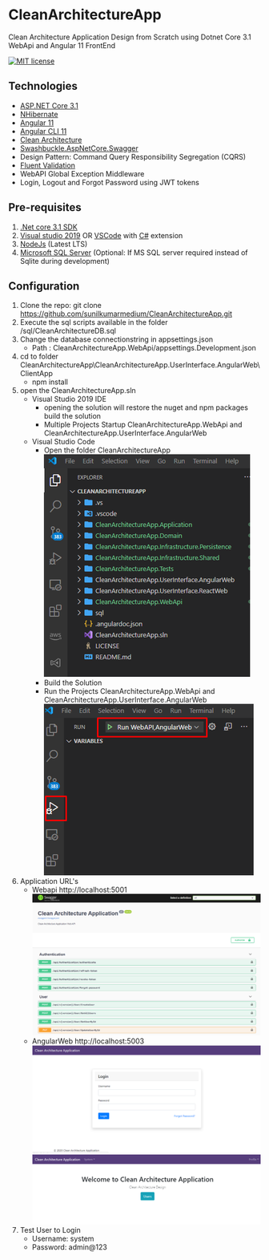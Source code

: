 # CleanArchitectureApp
Clean Architecture Application Design from Scratch using Dotnet Core 3.1 WebApi and Angular 11 FrontEnd

[![MIT license](http://img.shields.io/badge/license-MIT-brightgreen.svg)](http://opensource.org/licenses/MIT)

## Technologies
- [ASP.NET Core 3.1](https://dotnet.microsoft.com/)
- [NHibernate](https://nhibernate.info/)
- [Angular 11](https://angular.io/)
- [Angular CLI 11](https://cli.angular.io/)
- [Clean Architecture]()
- [Swashbuckle.AspNetCore.Swagger](https://github.com/domaindrivendev/Swashbuckle.AspNetCore)
- Design Pattern: Command Query Responsibility Segregation (CQRS)
- [Fluent Validation](https://fluentvalidation.net/)
- WebAPI Global Exception Middleware
- Login, Logout and Forgot Password using JWT tokens

## Pre-requisites
1. [.Net core 3.1 SDK](https://www.microsoft.com/net/core#windows)
2. [Visual studio 2019](https://www.visualstudio.com/) OR [VSCode](https://code.visualstudio.com/) with [C#](https://marketplace.visualstudio.com/items?itemName=ms-vscode.csharp) extension
3. [NodeJs](https://nodejs.org/en/) (Latest LTS)
4. [Microsoft SQL Server](https://www.microsoft.com/en-us/sql-server/sql-server-2017) (Optional: If MS SQL server required instead of Sqlite during development)

## Configuration

1. Clone the repo: git clone  https://github.com/sunilkumarmedium/CleanArchitectureApp.git
2. Execute the sql scripts available in the folder /sql/CleanArchitectureDB.sql
3. Change the database connectionstring in appsettings.json 
   - Path : CleanArchitectureApp.WebApi/appsettings.Development.json
4. cd to folder CleanArchitectureApp\CleanArchitectureApp.UserInterface.AngularWeb\ClientApp
   - npm install
5. open the CleanArchitectureApp.sln
   - Visual Studio 2019 IDE
      - opening the solution will restore the nuget and npm packages build the solution
      - Multiple Projects Startup CleanArchitectureApp.WebApi and CleanArchitectureApp.UserInterface.AngularWeb
   - Visual Studio Code
     - Open the folder CleanArchitectureApp
	 ![alt text](Screenshots/Open-VisualStudio-Code.png "Open-VisualStudio-Code")
     - Build the Solution
     - Run the Projects CleanArchitectureApp.WebApi and CleanArchitectureApp.UserInterface.AngularWeb
	 ![alt text](Screenshots/Run-VisualStudio-Code.png "Run-VisualStudio-Code")
 6. Application URL's
	- Webapi http://localhost:5001
	![alt text](Screenshots/Swagger-Webapi.png "Swagger-Webapi")
	- AngularWeb http://localhost:5003
	![alt text](Screenshots/Login.png "Login")
	![alt text](Screenshots/Homepage.png "Homepage")
 7. Test User to Login
    - Username: system 
    - Password: admin@123
     


   
